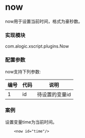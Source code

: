 now
===
now用于设置当前时间，格式为豪秒数。

### 实现模块

com.alogic.xscript.plugins.Now

### 配置参数

now支持下列参数:

| 编号 | 代码 | 说明 |
| ---- | ---- | ---- |
| 1 | id | 待设置的变量id |

### 案例

设置变量time为当前时间。
```
	<now id="time"/>
```

